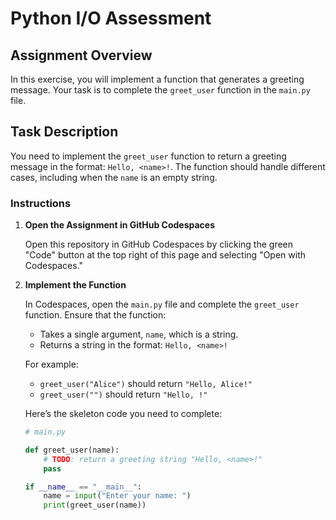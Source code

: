 # Python I/O Assessment

## Assignment Overview

In this exercise, you will implement a function that generates a greeting message. Your task is to complete the `greet_user` function in the `main.py` file.

## Task Description

You need to implement the `greet_user` function to return a greeting message in the format: `Hello, <name>!`. The function should handle different cases, including when the `name` is an empty string.

### Instructions

1. **Open the Assignment in GitHub Codespaces**

   Open this repository in GitHub Codespaces by clicking the green "Code" button at the top right of this page and selecting "Open with Codespaces."

2. **Implement the Function**

   In Codespaces, open the `main.py` file and complete the `greet_user` function. Ensure that the function:
   - Takes a single argument, `name`, which is a string.
   - Returns a string in the format: `Hello, <name>!`

   For example:
   - `greet_user("Alice")` should return `"Hello, Alice!"`
   - `greet_user("")` should return `"Hello, !"`

   Here’s the skeleton code you need to complete:

   ```python
   # main.py

   def greet_user(name):
       # TODO: return a greeting string "Hello, <name>!"
       pass

   if __name__ == "__main__":
       name = input("Enter your name: ")
       print(greet_user(name))
